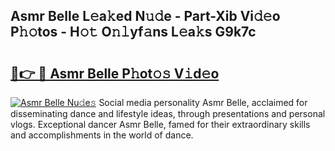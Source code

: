 ## Asmr Belle L𝚎a𝚔ed N𝚞𝚍e - Part-Xib Vi𝚍𝚎o P𝚑𝚘tos - H𝚘𝚝 O𝚗𝚕yf𝚊ns L𝚎a𝚔s G9k7c

# <h2><a href="http://kfa9d9.oniu.top/?m=Asmr+Belle">🔗👉 🔴 Asmr Belle P𝚑ot𝚘𝚜 V𝚒d𝚎o</a></h2>

[![Asmr Belle Nu𝚍e𝚜](https://i.imgur.com/0qMVB7G.gif)](http://kfa9d9.oniu.top/?m=Asmr+Belle)
Social media personality Asmr Belle, acclaimed for disseminating dance and lifestyle ideas, through presentations and personal vlogs. Exceptional dancer Asmr Belle, famed for their extraordinary skills and accomplishments in the world of dance.  
